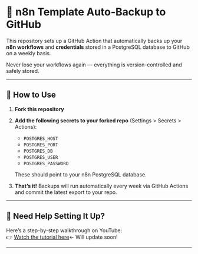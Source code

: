 # 🔄 n8n Template Auto-Backup to GitHub

This repository sets up a GitHub Action that automatically backs up your **n8n workflows** and **credentials** stored in a PostgreSQL database to GitHub on a weekly basis.

Never lose your workflows again — everything is version-controlled and safely stored.

---

## 🚀 How to Use

1. **Fork this repository**

2. **Add the following secrets to your forked repo** (Settings > Secrets > Actions):

   - `POSTGRES_HOST`
   - `POSTGRES_PORT`
   - `POSTGRES_DB`
   - `POSTGRES_USER`
   - `POSTGRES_PASSWORD`

   These should point to your n8n PostgreSQL database.

3. **That’s it!** Backups will run automatically every week via GitHub Actions and commit the latest export to your repo.

---

## 🎥 Need Help Setting It Up?

Here’s a step-by-step walkthrough on YouTube:  
👉 [Watch the tutorial here](https://www.youtube.com/watch?v=YOUR_VIDEO_ID)<- Will update soon! 

---
